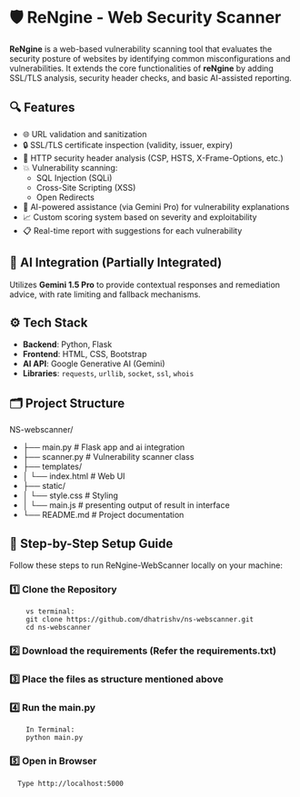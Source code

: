 # 🛡️ ReNgine - Web Security Scanner

**ReNgine** is a web-based vulnerability scanning tool that evaluates the security posture of websites by identifying common misconfigurations and vulnerabilities. It extends the core functionalities of **reNgine** by adding SSL/TLS analysis, security header checks, and basic AI-assisted reporting.

## 🔍 Features

- 🌐 URL validation and sanitization
- 🔒 SSL/TLS certificate inspection (validity, issuer, expiry)
- 🧾 HTTP security header analysis (CSP, HSTS, X-Frame-Options, etc.)
- 💥 Vulnerability scanning:
  - SQL Injection (SQLi)
  - Cross-Site Scripting (XSS)
  - Open Redirects
- 🧠 AI-powered assistance (via Gemini Pro) for vulnerability explanations
- 📈 Custom scoring system based on severity and exploitability
- 📋 Real-time report with suggestions for each vulnerability

## 🧠 AI Integration (Partially Integrated)

Utilizes **Gemini 1.5 Pro** to provide contextual responses and remediation advice, with rate limiting and fallback mechanisms.

## ⚙️ Tech Stack

- **Backend**: Python, Flask
- **Frontend**: HTML, CSS, Bootstrap
- **AI API**: Google Generative AI (Gemini)
- **Libraries**: `requests`, `urllib`, `socket`, `ssl`, `whois`

## 🗂️ Project Structure

NS-webscanner/
- ├── main.py # Flask app and ai integration
- ├── scanner.py # Vulnerability scanner class
- ├── templates/
- │ └── index.html # Web UI
- ├── static/
- │ └── style.css # Styling 
- │ └──  main.js # presenting output of result in interface
- └── README.md # Project documentation


## 📝 Step-by-Step Setup Guide

Follow these steps to run ReNgine-WebScanner locally on your machine:
### 1️⃣ Clone the Repository
        vs terminal:
        git clone https://github.com/dhatrishv/ns-webscanner.git
        cd ns-webscanner
        
### 2️⃣ Download the requirements (Refer the requirements.txt)
### 3️⃣ Place the files as structure mentioned above
### 4️⃣ Run the main.py
        In Terminal:
        python main.py
        
### 5️⃣ Open in Browser
      Type http://localhost:5000




 


